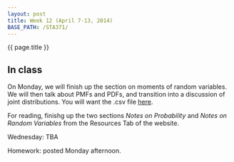 ```yaml
---
layout: post
title: Week 12 (April 7-13, 2014)
BASE_PATH: /STA371/
---
```

{{ page.title }}


In class
--------

On Monday, we will finish up the section on moments of random
variables.  We will then talk about PMFs and PDFs, and transition into
a discussion of joint distributions.  You will want the .csv file [here](http://jgscott.github.io/STA371/files/excel/SimpleJointDistribution.csv).

For reading, finishg up the two sections  _Notes on Probability_ and _Notes on Random Variables_
from the Resources Tab of the website.  

Wednesday: TBA

Homework: posted Monday afternoon.


